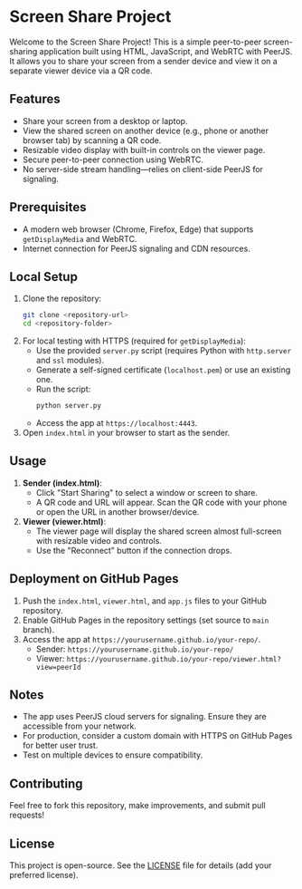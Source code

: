 # Screen Share Project

Welcome to the Screen Share Project! This is a simple peer-to-peer screen-sharing application built using HTML, JavaScript, and WebRTC with PeerJS. It allows you to share your screen from a sender device and view it on a separate viewer device via a QR code.

## Features
- Share your screen from a desktop or laptop.
- View the shared screen on another device (e.g., phone or another browser tab) by scanning a QR code.
- Resizable video display with built-in controls on the viewer page.
- Secure peer-to-peer connection using WebRTC.
- No server-side stream handling—relies on client-side PeerJS for signaling.

## Prerequisites
- A modern web browser (Chrome, Firefox, Edge) that supports `getDisplayMedia` and WebRTC.
- Internet connection for PeerJS signaling and CDN resources.

## Local Setup
1. Clone the repository:
   ```bash
   git clone <repository-url>
   cd <repository-folder>
   ```
2. For local testing with HTTPS (required for `getDisplayMedia`):
   - Use the provided `server.py` script (requires Python with `http.server` and `ssl` modules).
   - Generate a self-signed certificate (`localhost.pem`) or use an existing one.
   - Run the script:
     ```bash
     python server.py
     ```
   - Access the app at `https://localhost:4443`.
3. Open `index.html` in your browser to start as the sender.

## Usage
1. **Sender (index.html)**:
   - Click "Start Sharing" to select a window or screen to share.
   - A QR code and URL will appear. Scan the QR code with your phone or open the URL in another browser/device.
2. **Viewer (viewer.html)**:
   - The viewer page will display the shared screen almost full-screen with resizable video and controls.
   - Use the "Reconnect" button if the connection drops.

## Deployment on GitHub Pages
1. Push the `index.html`, `viewer.html`, and `app.js` files to your GitHub repository.
2. Enable GitHub Pages in the repository settings (set source to `main` branch).
3. Access the app at `https://yourusername.github.io/your-repo/`.
   - Sender: `https://yourusername.github.io/your-repo/`
   - Viewer: `https://yourusername.github.io/your-repo/viewer.html?view=peerId`

## Notes
- The app uses PeerJS cloud servers for signaling. Ensure they are accessible from your network.
- For production, consider a custom domain with HTTPS on GitHub Pages for better user trust.
- Test on multiple devices to ensure compatibility.

## Contributing
Feel free to fork this repository, make improvements, and submit pull requests!

## License
This project is open-source. See the [LICENSE](LICENSE) file for details (add your preferred license).